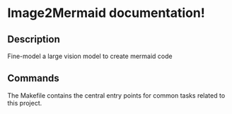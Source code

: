 # Image2Mermaid documentation!

## Description

Fine-model a large vision model to create mermaid code

## Commands

The Makefile contains the central entry points for common tasks related to this project.

